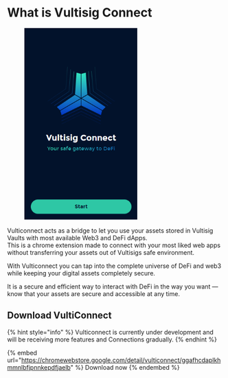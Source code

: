 # What is Vultisig Connect

<figure><img src="../.gitbook/assets/image (2).png" alt="" width="263"><figcaption></figcaption></figure>

Vulticonnect acts as a bridge to let you use your assets stored in Vultisig Vaults with most available Web3 and DeFi dApps.\
This is a chrome extension made to connect with your most liked web apps without transferring your assets out of Vultisigs safe environment.

With Vulticonnect you can tap into the complete universe of DeFi and web3 while keeping your digital assets completely secure.&#x20;

It is a secure and efficient way to interact with DeFi in the way you want — know that your assets are secure and accessible at any time.

## Download VultiConnect

{% hint style="info" %}
Vulticonnect is currently under development and will be receiving more features and Connections gradually.
{% endhint %}

{% embed url="https://chromewebstore.google.com/detail/vulticonnect/ggafhcdaplkhmmnlbfjpnnkepdfjaelb" %}
Download now
{% endembed %}
